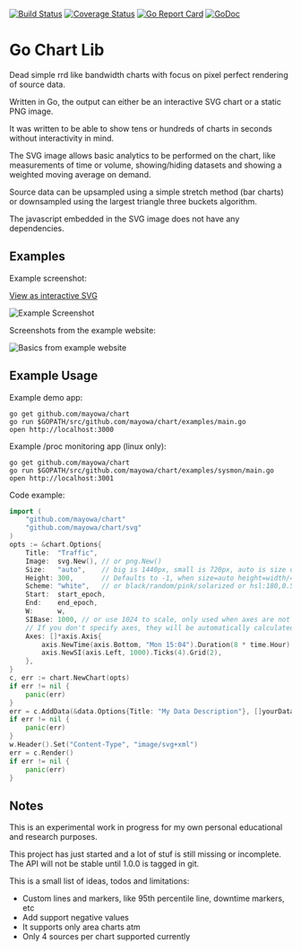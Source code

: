 [![Build Status](https://api.travis-ci.org/tomarus/chart.svg)](https://travis-ci.org/tomarus/chart)
[![Coverage Status](https://coveralls.io/repos/github/tomarus/chart/badge.svg?branch=master)](https://coveralls.io/github/tomarus/chart?branch=master)
[![Go Report Card](https://goreportcard.com/badge/github.com/mayowa/chart)](https://goreportcard.com/report/github.com/mayowa/chart)
[![GoDoc](https://godoc.org/github.com/mayowa/chart?status.svg)](https://godoc.org/github.com/mayowa/chart)

# Go Chart Lib

Dead simple rrd like bandwidth charts with focus on pixel perfect rendering of source data.

Written in Go, the output can either be an interactive SVG chart or a static PNG image.

It was written to be able to show tens or hundreds of charts in seconds without interactivity in mind.

The SVG image allows basic analytics to be performed on the chart, like measurements of time or volume, showing/hiding datasets and showing a weighted moving average on demand.

Source data can be upsampled using a simple stretch method (bar charts) or downsampled using the largest triangle three buckets algorithm.

The javascript embedded in the SVG image does not have any dependencies.

## Examples

Example screenshot:

[View as interactive SVG](http://s.chiparus.org/6/6b15c5349e894fe9.svg)

![Example Screenshot](http://s.chiparus.org/5/5caa4e08e4b2edb3.png)

Screenshots from the example website:

![Basics from example website](http://s.chiparus.org/3/3a23cff5f7c2c704.png)

## Example Usage

Example demo app:

```
go get github.com/mayowa/chart 
go run $GOPATH/src/github.com/mayowa/chart/examples/main.go
open http://localhost:3000
```

Example /proc monitoring app (linux only):

```
go get github.com/mayowa/chart
go run $GOPATH/src/github.com/mayowa/chart/examples/sysmon/main.go
open http://localhost:3001
```

Code example:

```go
import (
    "github.com/mayowa/chart"
    "github.com/mayowa/chart/svg"
)
opts := &chart.Options{
    Title:  "Traffic",
    Image:  svg.New(), // or png.New()
    Size:   "auto",    // big is 1440px, small is 720px, auto is size of dataset
    Height: 300,       // Defaults to -1, when size=auto height=width/4, otherwise set fixed height
    Scheme: "white",   // or black/random/pink/solarized or hsl:180,0.5,0.25
    Start:  start_epoch,
    End:    end_epoch,
    W:      w,
    SIBase: 1000, // or use 1024 to scale, only used when axes are not specified.
    // If you don't specify axes, they will be automatically calculated using some defaults.
    Axes: []*axis.Axis{
        axis.NewTime(axis.Bottom, "Mon 15:04").Duration(8 * time.Hour).Grid(4),
        axis.NewSI(axis.Left, 1000).Ticks(4).Grid(2),
    },
}
c, err := chart.NewChart(opts)
if err != nil {
    panic(err)
}
err = c.AddData(&data.Options{Title: "My Data Description"}, []yourData)
if err != nil {
    panic(err)
}
w.Header().Set("Content-Type", "image/svg+xml")
err = c.Render()
if err != nil {
    panic(err)
}
```

## Notes

This is an experimental work in progress for my own personal educational and research purposes.

This project has just started and a lot of stuf is still missing or incomplete. The API will not be stable until 1.0.0 is tagged in git.

This is a small list of ideas, todos and limitations:
* Custom lines and markers, like 95th percentile line, downtime markers, etc
* Add support negative values
* It supports only area charts atm
* Only 4 sources per chart supported currently
